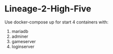 # Lineage-2-High-Five
Use docker-compose up for start 4 containers with:
1. mariadb
2. adminer
3. gameserver
4. loginserver
